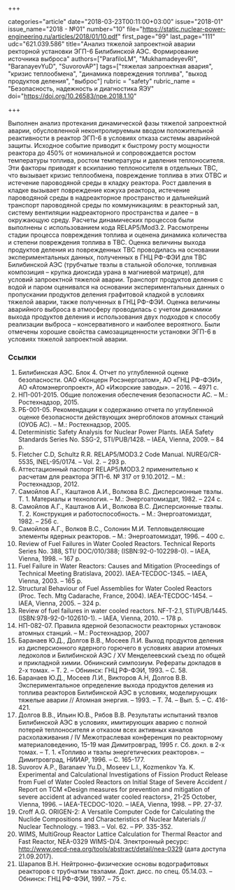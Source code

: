 +++

categories="article"
date="2018-03-23T00:11:00+03:00"
issue="2018-01"
issue_name="2018 - №01"
number="10"
file="https://static.nuclear-power-engineering.ru/articles/2018/01/10.pdf"
first_page="99"
last_page="111"
udc="621.039.586"
title="Анализ тяжелой запроектной аварии ректорной установки ЭГП-6 Билибинской АЭС. Формирование источника выброса"
authors=["ParafiloLM", "MukhamadeyevRI", "BaranayevYuD", "SuvorovAP"]
tags=["тяжелая запроектная авария", "кризис теплообмена", "динамика повреждения топлива", "выход продуктов деления", "выброс"]
rubric = "safety"
rubric_name = "Безопасность, надежность и диагностика ЯЭУ"
doi="https://doi.org/10.26583/npe.2018.1.10"

+++

Выполнен анализ протекания динамической фазы тяжелой запроектной аварии, обусловленной неконтролируемым вводом положительной реактивности в реактор ЭГП-6 в условиях отказа системы аварийной защиты. Исходное событие приводит к быстрому росту мощности реактора до 450% от номинальной и сопровождается ростом температуры топлива, ростом температуры и давления теплоносителя. Эти факторы приводят к вскипанию теплоносителя в отдельных ТВС, что вызывает кризис теплообмена, повреждение топлива в этих ОТВС и истечение пароводяной среды в кладку реактора. Рост давления в кладке вызывает повреждение кожуха реактора, истечение пароводяной среды в надреакторное пространство и дальнейший транспорт пароводяной среды по коммуникациям: в реакторный зал, систему вентиляции надреакторного пространства и далее – в окружающую среду. Расчеты динамических процессов были выполнены с использованием кода RELAP5/Mod3.2. Рассмотрены стадии процесса повреждения топлива и оценена динамика количества и степени повреждения топлива в ТВС. Оценка величины выхода продуктов деления из поврежденных ТВС проводилась на основании экспериментальных данных, полученных в ГНЦ РФ-ФЭИ для ТВС Билибинской АЭС (трубчатые твэлы в стальной оболочке, топливная композиция – крупка диоксида урана в магниевой матрице), для условий запроектной тяжелой аварии. Транспорт продуктов деления с водой и паром оценивался на основании экспериментальных данных о пропускании продуктов деления графитовой кладкой в условиях тяжелой аварии, также полученных в ГНЦ РФ-ФЭИ. Оценка величины аварийного выброса в атмосферу проводилась с учетом динамики выхода продуктов деления и использования двух подходов к способу реализации выброса – консервативного и наиболее вероятного. Были отмечены хорошие свойства самозащищенности установки ЭГП-6 в условиях тяжелой запроектной аварии.

### Ссылки

1. Билибинская АЭС. Блок 4. Отчет по углубленной оценке безопасности. ОАО «Концерн Росэнергоатом», АО «ГНЦ РФ-ФЭИ», АО «Атомэнергопроект», АО «Ижорские заводы». – 2016. – 4971 с.
2. НП-001-2015. Общие положения обеспечения безопасности АС. – М.: Ростехнадзор, 2015.
3. РБ-001-05. Рекомендации к содержанию отчета по углубленной оценке безопасности действующих энергоблоков атомных станций (ОУОБ АС). – М.: Ростехнадзор, 2005.
4. Deterministic Safety Analysis for Nuclear Power Plants. IAEA Safety Standards Series No. SSG-2, STI/PUB/1428. – IAEA, Vienna, 2009. – 84 p.
5. Fletcher С.D, Schultz R.R. RELAP5/MOD3.2 Code Manual. NUREG/CR-5535, INEL-95/0174. – Vol. 2. – 293 p.
6. Аттестационный паспорт RELAP5/MOD3.2 применительно к расчетам для реактора ЭГП-6. № 317 от 9.10.2012. – М.: Ростехнадзор, 2012.
7. Самойлов А.Г., Каштанов А.И., Волкова В.С. Дисперсионные твэлы. Т. 1. Материалы и технология. – М.: Энергоатомиздат, 1982. – 224 с.
8. Самойлов А.Г., Каштанов А.И., Волкова В.С. Дисперсионные твэлы. Т. 2. Конструкция и работоспособность. – М.: Энергоатомиздат, 1982. – 256 с.
9. Самойлов А.Г., Волков В.С., Солонин М.И. Тепловыделяющие элементы ядерных реакторов. – М.: Энергоатомиздат, 1996. – 400 с.
10. Review of Fuel Failures in Water Cooled Reactors. Technical Reports Series No. 388, STI/ DOC/010/388; (ISBN:92-0-102298-0). – IAEA, Vienna, 1998. – 167 p.
11. Fuel Failure in Water Reactors: Causes and Mitigation (Proceedings of Technical Meeting Bratislava, 2002). IAEA-TECDOC-1345. – IAEA, Vienna, 2003. – 165 p.
12. Structural Behaviour of Fuel Assemblies for Water Cooled Reactors (Proc. Tech. Mtg Cadarache, France, 2004). IAEA-TECDOC-1454. – IAEA, Vienna, 2005. – 324 p.
13. Review of fuel failures in water cooled reactors. NF-T-2.1, STI/PUB/1445. (ISBN:978-92-0-102610-1). – IAEA, Vienna, 2010. – 178 p.
14. НП-082-07. Правила ядерной безопасности реакторных установок атомных станций. – М.: Ростехнадзор, 2007
15. Баранаев Ю.Д., Долгов В.В., Мосеев Л.И. Выход продуктов деления из дисперсионного ядерного горючего в условиях аварии атомных ледоколов и Билибинской АЭС / XV Менделеевский съезд по общей и прикладной химии. Обнинский симпозиум. Рефераты докладов в 2-х томах. – Т. 2. – Обнинск: ГНЦ РФ-ФЭИ, 1993. – С. 58.
16. Баранаев Ю.Д., Мосеев Л.И., Викторов А.Н, Долгов В.В. Экспериментальное определение выхода продуктов деления из топлива реакторов Билибинской АЭС в условиях, моделирующих тяжелые аварии // Атомная энергия. – 1993. – Т. 74. – Вып. 5. – С. 416-421.
17. Долгов В.В., Ильин Ю.В., Рябов В.В. Результаты испытаний твэлов Билибинской АЭС в условиях, имитирующих аварию с полной потерей теплоносителя и отказом всех активных каналов расхолаживания / IV Межотраслевая конференция по реакторному материаловедению, 15-19 мая Димитровград, 1995 г. Сб. докл. в 2-х томах. – Т. 1. «Топливо и твэлы энергетических реакторов». – Димитровград, НИИАР, 1996. – С. 165-177.
18. Suvorov A.P., Baranaev Yu.D., Moseev L.I., Kozmenkov Ya. K. Experimental and Calculational Investigations of Fission Product Release from Fuel of Water Cooled Reactors on Initial Stage of Severe Accident / Report on TCM «Design measures for prevention and mitigation of severe accident at advanced water cooled reactors», 21-25 October, Vienna, 1996. – IAEA-TECDOC-1020. – IAEA, Vienna, 1998. – PP. 27-37.
19. Croff A.G. ORIGEN-2: A Versatile Computer Code for Calculating the Nuclide Compositions and Characteristics of Nuclear Materials // Nuclear Technology. – 1983. – Vol. 62. – PP. 335-352.
20. WIMS, MultiGroup Reactor Lattice Calculation for Thermal Reactor and Fast Reactor, NEA-0329 WIMS-D/4. Электронный ресурс: http://www.oecd-nea.org/tools/abstract/detail/nea-0329 (дата доступа 21.09.2017).
21. Шарапов В.Н. Нейтронно-физические основы водографитовых реакторов с трубчатми твэлами. Докт. дисс. по спец. 05.14.03. – Обнинск: ГНЦ РФ-ФЭИ, 1997. – 75 с.